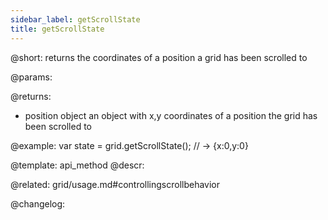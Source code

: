 ```yaml
---
sidebar_label: getScrollState
title: getScrollState
---          
```


@short: returns the coordinates of a position a grid has been scrolled to


@params:


@returns:
-  position		object		an object with x,y coordinates of a position the grid has been scrolled to


@example:
var state = grid.getScrollState(); // -> {x:0,y:0}


@template: api_method
@descr:


@related: grid/usage.md#controllingscrollbehavior


@changelog:



